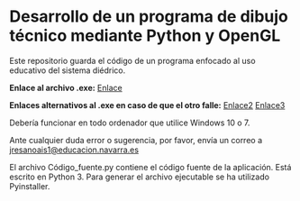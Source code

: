 # Desarrollo de un programa de dibujo técnico mediante Python y OpenGL
Este repositorio guarda el código de un programa enfocado al uso educativo del sistema diédrico.

**Enlace al archivo .exe:**
[Enlace](https://drive.google.com/open?id=1YrUvEAeDoWLhTqg1DOhzDsx76h0DBLX_)

**Enlaces alternativos al .exe en caso de que el otro falle:**
[Enlace2](https://drive.google.com/open?id=1s15qYKsqI4rRQBTKd5Ox7NbVqeuljq3Q)
[Enlace3](https://drive.google.com/open?id=1e9o_RtQYeBI5-59uZCWV6f4WYSqKnwxt)


Debería funcionar en todo ordenador que utilice Windows 10 o 7.

Ante cualquier duda error o sugerencia, por favor, envía un correo a jresanoais1@educacion.navarra.es

El archivo Código_fuente.py contiene el código fuente de la aplicación. Está escrito en Python 3. Para generar el archivo ejecutable se ha utilizado Pyinstaller.
